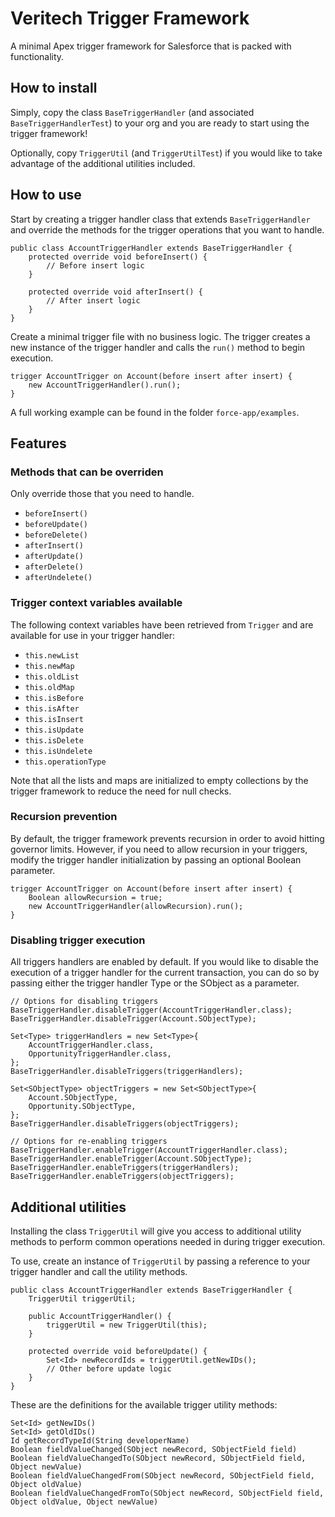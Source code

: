 # Veritech Trigger Framework
A minimal Apex trigger framework for Salesforce that is packed with functionality.

## How to install
Simply, copy the class `BaseTriggerHandler` (and associated `BaseTriggerHandlerTest`) to your org and you are ready to start using the trigger framework!

Optionally, copy `TriggerUtil` (and `TriggerUtilTest`) if you would like to take advantage of the additional utilities included.

## How to use
Start by creating a trigger handler class that  extends `BaseTriggerHandler` and override the methods for the trigger operations that you want to handle.

```apex
public class AccountTriggerHandler extends BaseTriggerHandler {
    protected override void beforeInsert() {
        // Before insert logic
    }

    protected override void afterInsert() {
        // After insert logic
    }
}
```

Create a minimal trigger file with no business logic. The trigger creates a new instance of the trigger handler and calls the `run()` method to begin execution.

```apex
trigger AccountTrigger on Account(before insert after insert) {
    new AccountTriggerHandler().run();
}
```

A full working example can be found in the folder `force-app/examples`.

## Features
### Methods that can be overriden
Only override those that you need to handle.
- `beforeInsert()`
- `beforeUpdate()`
- `beforeDelete()`
- `afterInsert()`
- `afterUpdate()`
- `afterDelete()`
- `afterUndelete()`

### Trigger context variables available
The following context variables have been retrieved from `Trigger` and are available for use in your trigger handler:
- `this.newList`
- `this.newMap`
- `this.oldList`
- `this.oldMap`
- `this.isBefore`
- `this.isAfter`
- `this.isInsert`
- `this.isUpdate`
- `this.isDelete`
- `this.isUndelete`
- `this.operationType`

Note that all the lists and maps are initialized to empty collections by the trigger framework to reduce the need for null checks.

### Recursion prevention
By default, the trigger framework prevents recursion in order to avoid hitting governor limits. However, if you need to allow recursion in your triggers, modify the trigger handler initialization by passing an optional Boolean parameter.

```apex
trigger AccountTrigger on Account(before insert after insert) {
    Boolean allowRecursion = true;
    new AccountTriggerHandler(allowRecursion).run();
}
```

### Disabling trigger execution
All triggers handlers are enabled by default. If you would like to disable the execution of a trigger handler for the current transaction, you can do so by passing either the trigger handler Type or the SObject as a parameter.

```apex
// Options for disabling triggers
BaseTriggerHandler.disableTrigger(AccountTriggerHandler.class);
BaseTriggerHandler.disableTrigger(Account.SObjectType);

Set<Type> triggerHandlers = new Set<Type>{
    AccountTriggerHandler.class,
    OpportunityTriggerHandler.class,
};
BaseTriggerHandler.disableTriggers(triggerHandlers);

Set<SObjectType> objectTriggers = new Set<SObjectType>{
    Account.SObjectType,
    Opportunity.SObjectType,
};
BaseTriggerHandler.disableTriggers(objectTriggers);

// Options for re-enabling triggers
BaseTriggerHandler.enableTrigger(AccountTriggerHandler.class);
BaseTriggerHandler.enableTrigger(Account.SObjectType);
BaseTriggerHandler.enableTriggers(triggerHandlers);
BaseTriggerHandler.enableTriggers(objectTriggers);
```

## Additional utilities
Installing the class `TriggerUtil` will give you access to additional utility methods to perform common operations needed in during trigger execution.

To use, create an instance of `TriggerUtil` by passing a reference to your trigger handler and call the utility methods.

```apex
public class AccountTriggerHandler extends BaseTriggerHandler {
    TriggerUtil triggerUtil;

    public AccountTriggerHandler() {
        triggerUtil = new TriggerUtil(this);
    }

    protected override void beforeUpdate() {
        Set<Id> newRecordIds = triggerUtil.getNewIDs();
        // Other before update logic
    }
}
```

These are the definitions for the available trigger utility methods:

```apex
Set<Id> getNewIDs()
Set<Id> getOldIDs()
Id getRecordTypeId(String developerName)
Boolean fieldValueChanged(SObject newRecord, SObjectField field)
Boolean fieldValueChangedTo(SObject newRecord, SObjectField field, Object newValue)
Boolean fieldValueChangedFrom(SObject newRecord, SObjectField field, Object oldValue)
Boolean fieldValueChangedFromTo(SObject newRecord, SObjectField field, Object oldValue, Object newValue)
```